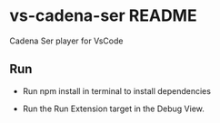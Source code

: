 # vs-cadena-ser README

Cadena Ser player for VsCode

## Run

- Run npm install in terminal to install dependencies

- Run the Run Extension target in the Debug View.
